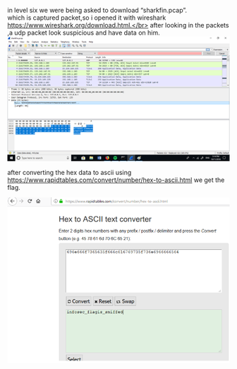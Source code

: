 in level six  we were being asked to download “sharkfin.pcap”.</br>
which is captured packet,so i opened it with wireshark https://www.wireshark.org/download.html.</br>
after looking in the packets ,a  udp packet look suspicious and have data on him.</br>
![alt text](  https://github.com/tamirzamo/n00bs-CTF/blob/master/level-six/6a.png )

after converting the hex data to ascii using https://www.rapidtables.com/convert/number/hex-to-ascii.html we get the flag. </br>


![alt text]( https://github.com/tamirzamo/n00bs-CTF/blob/master/level-six/6b.png  )
